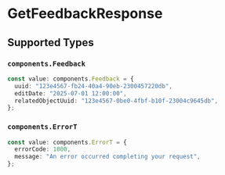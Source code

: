 # GetFeedbackResponse


## Supported Types

### `components.Feedback`

```typescript
const value: components.Feedback = {
  uuid: "123e4567-fb24-40a4-90eb-2300457220db",
  editDate: "2025-07-01 12:00:00",
  relatedObjectUuid: "123e4567-0be0-4fbf-b10f-23004c9645db",
};
```

### `components.ErrorT`

```typescript
const value: components.ErrorT = {
  errorCode: 1000,
  message: "An error occurred completing your request",
};
```

